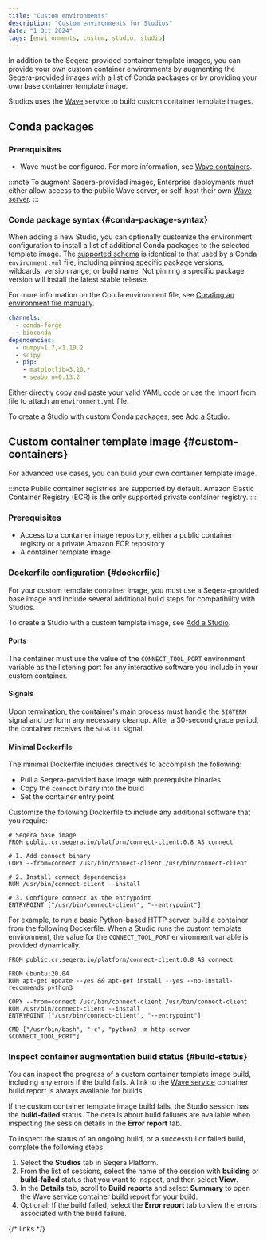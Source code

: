 ```yaml
---
title: "Custom environments"
description: "Custom environments for Studios"
date: "1 Oct 2024"
tags: [environments, custom, studio, studio]
---
```


In addition to the Seqera-provided container template images, you can provide your own custom container environments by augmenting the Seqera-provided images with a list of Conda packages or by providing your own base container template image.

Studios uses the [Wave][wave-home] service to build custom container template images.

## Conda packages

### Prerequisites

- Wave must be configured. For more information, see [Wave containers][wave-config].
 
:::note
To augment Seqera-provided images, Enterprise deployments must either allow access to the public Wave server, or self-host their own [Wave server][wave-server].
:::

### Conda package syntax {#conda-package-syntax}

When adding a new Studio, you can optionally customize the environment configuration to install a list of additional Conda packages to the selected template image. The [supported schema][conda-schema] is identical to that used by a Conda `environment.yml` file, including pinning specific package versions, wildcards, version range, or build name. Not pinning a specific package version will install the latest stable release.

For more information on the Conda environment file, see [Creating an environment file manually][env-manually].

```yaml title="Example environment.yml file"
channels:
  - conda-forge
  - bioconda
dependencies:
  - numpy>1.7,<1.19.2
  - scipy
  - pip:
    - matplotlib=3.10.*
    - seaborn=0.13.2
```

Either directly copy and paste your valid YAML code or use the Import from file to attach an `environment.yml` file.

To create a Studio with custom Conda packages, see [Add a Studio][add-s].

## Custom container template image {#custom-containers}

For advanced use cases, you can build your own container template image.

:::note
Public container registries are supported by default. Amazon Elastic Container Registry (ECR) is the only supported private container registry.
:::

### Prerequisites

- Access to a container image repository, either a public container registry or a private Amazon ECR repository
- A container template image

### Dockerfile configuration {#dockerfile}

For your custom template container image, you must use a Seqera-provided base image and include several additional build steps for compatibility with Studios.

To create a Studio with a custom template image, see [Add a Studio][add-s].

#### Ports

The container must use the value of the `CONNECT_TOOL_PORT` environment variable as the listening port for any interactive software you include in your custom container.

#### Signals

Upon termination, the container's main process must handle the `SIGTERM` signal and perform any necessary cleanup. After a 30-second grace period, the container receives the `SIGKILL` signal.

#### Minimal Dockerfile

The minimal Dockerfile includes directives to accomplish the following:

- Pull a Seqera-provided base image with prerequisite binaries
- Copy the `connect` binary into the build
- Set the container entry point

Customize the following Dockerfile to include any additional software that you require:

```docker title="Minimal Dockerfile"
# Seqera base image
FROM public.cr.seqera.io/platform/connect-client:0.8 AS connect

# 1. Add connect binary
COPY --from=connect /usr/bin/connect-client /usr/bin/connect-client

# 2. Install connect dependencies
RUN /usr/bin/connect-client --install

# 3. Configure connect as the entrypoint
ENTRYPOINT ["/usr/bin/connect-client", "--entrypoint"]
```

For example, to run a basic Python-based HTTP server, build a container from the following Dockerfile. When a Studio runs the custom template environment, the value for the `CONNECT_TOOL_PORT` environment variable is provided dynamically.

```docker title="Example Dockerfile with Python HTTP server"
FROM public.cr.seqera.io/platform/connect-client:0.8 AS connect

FROM ubuntu:20.04
RUN apt-get update --yes && apt-get install --yes --no-install-recommends python3

COPY --from=connect /usr/bin/connect-client /usr/bin/connect-client
RUN /usr/bin/connect-client --install
ENTRYPOINT ["/usr/bin/connect-client", "--entrypoint"]

CMD ["/usr/bin/bash", "-c", "python3 -m http.server $CONNECT_TOOL_PORT"]
```

### Inspect container augmentation build status {#build-status}

You can inspect the progress of a custom container template image build, including any errors if the build fails. A link to the [Wave service][wave-home] container build report is always available for builds.

If the custom container template image build fails, the Studio session has the **build-failed** status. The details about build failures are available when inspecting the session details in the **Error report** tab.

To inspect the status of an ongoing build, or a successful or failed build, complete the following steps:

1. Select the **Studios** tab in Seqera Platform.
1. From the list of sessions, select the name of the session with **building** or **build-failed** status that you want to inspect, and then select **View**.
1. In the **Details** tab, scroll to **Build reports** and select **Summary** to open the Wave service container build report for your build.
1. Optional: If the build failed, select the **Error report** tab to view the errors associated with the build failure.


{/* links */}

[wave-home]: https://seqera.io/wave/
[wave-config]: https://docs.seqera.io/wave
[wave-server]: https://docs.seqera.io/platform-enterprise/latest/enterprise/configuration/wave
[conda-schema]: https://docs.conda.io/projects/conda/en/latest/user-guide/concepts/pkg-search.html
[env-manually]: https://docs.conda.io/projects/conda/en/latest/user-guide/tasks/manage-environments.html#creating-an-environment-file-manually
[add-s]: ./managing#add-a-studio

